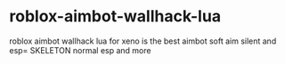 # roblox-aimbot-wallhack-lua
roblox aimbot wallhack lua for xeno is the best aimbot soft aim silent and esp= SKELETON normal esp and more
